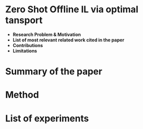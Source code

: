 # Zero Shot Offline IL via optimal tansport

- **Research Problem & Motivation**
- **List of most relevant related work cited in the paper**
- **Contributions**
- **Limitations**

# Summary of the paper

# Method

# List of experiments